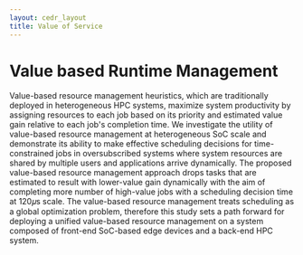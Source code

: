 ```yaml
---
layout: cedr_layout
title: Value of Service
---
```


# Value based Runtime Management

Value-based resource management heuristics, which are traditionally deployed in heterogeneous HPC systems, maximize system productivity by assigning resources to each job based on its priority and estimated value gain relative to each job's completion time. We investigate the utility of value-based resource management at heterogeneous SoC scale and demonstrate its ability to make effective scheduling decisions for time-constrained jobs in oversubscribed systems where system resources are shared by multiple users and applications arrive dynamically. The proposed value-based resource management approach drops tasks that are estimated to result with lower-value gain dynamically with the aim of completing more number of high-value jobs with a scheduling decision time at 120𝜇s scale. The value-based resource management treats scheduling as a global optimization problem, therefore this study sets a path forward for deploying a unified value-based resource management on a system composed of front-end SoC-based edge devices and a back-end HPC system.